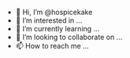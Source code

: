 - 👋 Hi, I’m @hospicekake
- 👀 I’m interested in ...
- 🌱 I’m currently learning ...
- 💞️ I’m looking to collaborate on ...
- 📫 How to reach me ...

<!---
hospicekake/hospicekake is a ✨ special ✨ repository because its `README.md` (this file) appears on your GitHub profile.
You can click the Preview link to take a look at your changes.
--->
